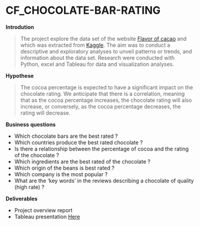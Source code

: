 # CF_CHOCOLATE-BAR-RATING

**Introdution**

> The project explore the data set of the website [Flavor of cacao](https://flavorsofcacao.com/chocolate_database.html) and which was extracted from [Kaggle](https://www.kaggle.com/datasets/nyagami/chocolate-bar-ratings-2022). The aim was to conduct a descriptive and exploratory analyses to unveil patterns or trends, and information about the data set. Research were conducted with Python, excel and Tableau for data and visualization analyses. 

**Hypothese** 

> The cocoa percentage is expected to have a significant impact on the chocolate rating. We anticipate that there is a correlation, meaning that as the cocoa percentage increases, the chocolate rating will also increase, or conversely, as the cocoa percentage decreases, the rating will decrease.

**Business questions**

- Which chocolate bars are the best rated ?
- Which countries produce the best rated chocolate ? 
- Is there a relationship between the percentage of cocoa and the rating of the chocolate ? 
- Which ingredients are the best rated of the chocolate ? 
- Which origin of the beans is best rated ?
- Which company is the most popular ? 
- What are the ‘key words’ in the reviews describing a chocolate of quality (high rate) ?

**Deliverables** 

- Project overview report
- Tableau presentation [Here](https://public.tableau.com/app/profile/m.lissa.tour./viz/Chocolatebaranalysis/Story1?publish=yes)
